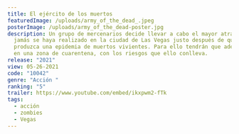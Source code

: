 ```yaml
---
title: El ejército de los muertos
featuredImage: /uploads/army_of_the_dead_.jpeg
posterImage: /uploads/army_of_the_dead-poster.jpg
description: Un grupo de mercenarios decide llevar a cabo el mayor atraco que
  jamás se haya realizado en la ciudad de Las Vegas justo después de que se
  produzca una epidemia de muertos vivientes. Para ello tendrán que adentrarse
  en una zona de cuarentena, con los riesgos que ello conlleva.
release: "2021"
view: 05-26-2021
code: "10042"
genre: "Acción "
ranking: "5"
trailer: https://www.youtube.com/embed/ikxpwm2-fTk
tags:
  - acción
  - zombies
  - Vegas
---
```

